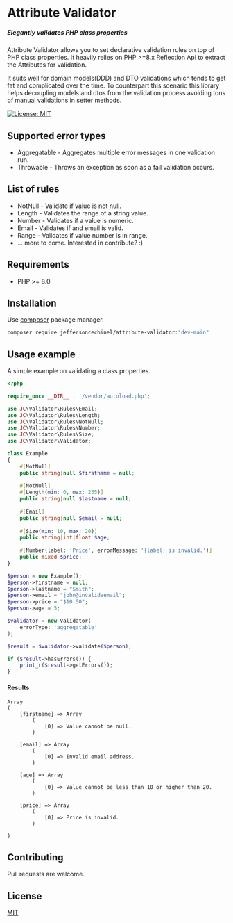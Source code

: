 # Attribute Validator
##### Elegantly validates PHP class properties
Attribute Validator allows you to set declarative validation rules on top of PHP class properties.
It heavily relies on PHP >=8.x Reflection Api to extract the Attributes for validation.

It suits well for domain models(DDD) and DTO validations which tends to get fat and complicated over the time. To counterpart this scenario this library helps decoupling models and dtos from the validation process avoiding tons of 
manual validations in setter methods.

[![License: MIT](https://img.shields.io/badge/License-MIT-brightgreen.svg)](https://opensource.org/licenses/MIT)

Supported error types
---
- Aggregatable - Aggregates multiple error messages in one validation run.
- Throwable - Throws an exception as soon as a fail validation occurs. 

List of rules
----

- NotNull - Validate if value is not null.
- Length - Validates the range of a string value.
- Number - Validates if a value is numeric.
- Email - Validates if and email is valid.
- Range - Validates if value number is in range.
- ... more to come. Interested in contribute? :)

Requirements
----
- PHP >= 8.0

Installation
----

Use [composer](https://getcomposer.org/download/) package manager.

```bash
composer require jeffersoncechinel/attribute-validator:"dev-main"
```

Usage example
----

A simple example on validating a class properties.

```php
<?php

require_once __DIR__ . '/vendor/autoload.php';

use JC\Validator\Rules\Email;
use JC\Validator\Rules\Length;
use JC\Validator\Rules\NotNull;
use JC\Validator\Rules\Number;
use JC\Validator\Rules\Size;
use JC\Validator\Validator;

class Example
{
    #[NotNull]
    public string|null $firstname = null;
    
    #[NotNull]
    #[Length(min: 0, max: 255)]
    public string|null $lastname = null;
    
    #[Email]
    public string|null $email = null;
    
    #[Size(min: 10, max: 20)]
    public string|int|float $age;
    
    #[Number(label: 'Price', errorMessage: '{label} is invalid.')]
    public mixed $price;
}

$person = new Example();
$person->firstname = null;
$person->lastname = "Smith";
$person->email = "john@invalidaemail";
$person->price = "$10.50";
$person->age = 5;

$validator = new Validator(
    errorType: 'aggregatable'
);

$result = $validator->validate($person);

if ($result->hasErrors()) {
    print_r($result->getErrors());
}

```
#### Results

```
Array
(
    [firstname] => Array
        (
            [0] => Value cannot be null.
        )

    [email] => Array
        (
            [0] => Invalid email address.
        )

    [age] => Array
        (
            [0] => Value cannot be less than 10 or higher than 20.
        )

    [price] => Array
        (
            [0] => Price is invalid.
        )

)

```



Contributing
----
Pull requests are welcome.

License
----
[MIT](LICENSE)
